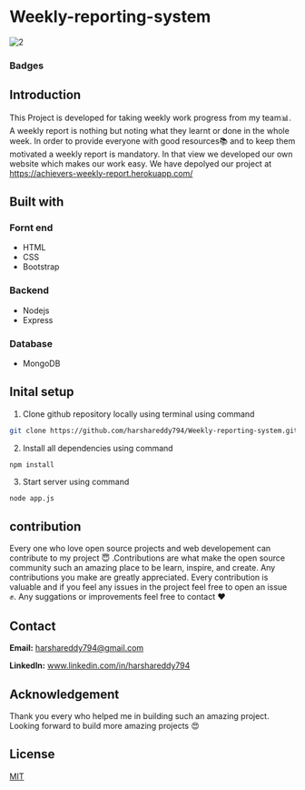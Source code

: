 # Weekly-reporting-system

![2](https://user-images.githubusercontent.com/48166328/82139233-0e19ee80-9844-11ea-817d-89b7ab45ae01.PNG)

### Badges

## Introduction
This Project is developed for taking weekly work progress from my team:bar_chart:. A weekly report is nothing but noting what they learnt or done in the whole week. In order to provide everyone with good resources:books: and to keep them motivated a weekly report is mandatory. In that view we developed our own website which makes our work easy. We have depolyed our project at https://achievers-weekly-report.herokuapp.com/


## Built with
### Fornt end
* HTML
* CSS
* Bootstrap
### Backend
* Nodejs
* Express
### Database
* MongoDB

## Inital setup
 1. Clone github repository locally using terminal using command
 ```bash 
git clone https://github.com/harshareddy794/Weekly-reporting-system.git
```
2. Install all dependencies using command
```
npm install
```
3. Start server using command
```bash 
node app.js
```

## contribution
Every one who love open source projects and web developement can contribute to my project :innocent: .Contributions are what make the open source community such an amazing place to be learn, inspire, and create. Any contributions you make are greatly appreciated. 
Every contribution is valuable and if you feel any issues in the project feel free to open an issue :fist:. Any suggations or improvements feel free to contact :heart:

## Contact

**Email:** harshareddy794@gmail.com

**LinkedIn:** www.linkedin.com/in/harshareddy794

## Acknowledgement
Thank you every who helped me in building such an amazing project. Looking forward to build more amazing projects :heart_eyes:

## License
[MIT](https://choosealicense.com/licenses/mit/)
